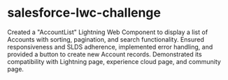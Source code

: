 # salesforce-lwc-challenge
Created a "AccountList" Lightning Web Component to display a list of Accounts with sorting, pagination, and search functionality. Ensured responsiveness and SLDS adherence, implemented error handling, and provided a button to create new Account records. Demonstrated its compatibility with Lightning page, experience cloud page, and community page.
